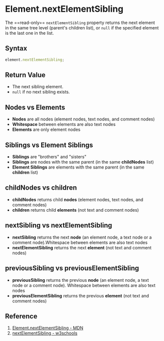 # Element.nextElementSibling

The ==read-only== `nextElementSibling` property returns the next element in the same tree level (parent's children list), or `null` if the specified element is the last one in the list.

## Syntax

```js
element.nextElementSibling;
```

## Return Value

- The next sibling element.
- `null` if no next sibling exists.

## Nodes vs Elements

- **Nodes** are all nodes (element nodes, text nodes, and comment nodes)
- **Whitespace** between elements are also text nodes
- **Elements** are only element nodes

## Siblings vs Element Siblings

- **Siblings** are "brothers" and "sisters"
- **Siblings** are nodes with the same parent (in the same **childNodes** list)
- **Element Siblings** are elements with the same parent (in the same **children** list)

## childNodes vs children

- **childNodes** returns child **nodes** (element nodes, text nodes, and comment nodes)
- **children** returns child **elements** (not text and comment nodes)

## nextSibling vs nextElementSibling

- **nextSibling** returns the next **node** (an element node, a text node or a comment node).Whitespace between elements are also text nodes
- **nextElementSibling** returns the next **element** (not text and comment nodes)

## previousSibling vs previousElementSibling

- **previousSibling** returns the previous **node** (an element node, a text node or a comment node). Whitespace between elements are also text nodes
- **previousElementSibling** returns the previous **element** (not text and comment nodes)

## Reference

1. [Element.nextElementSibling - MDN](https://developer.mozilla.org/en-US/docs/Web/API/Element/nextElementSibling)
2. [nextElementSibling - w3schools](https://www.w3schools.com/jsref/prop_element_nextelementsibling.asp)
